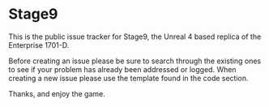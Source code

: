 # Stage9

This is the public issue tracker for Stage9, the Unreal 4 based replica of the Enterprise 1701-D.

Before creating an issue please be sure to search through the existing ones to see if your problem has already been addressed or logged. When creating a new issue please use the template found in the code section.

Thanks, and enjoy the game.
